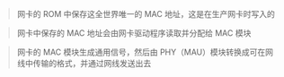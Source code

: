 > 网卡的 ROM 中保存这全世界唯一的 MAC 地址，这是在生产网卡时写入的

> 网卡中保存的 MAC 地址会由网卡驱动程序读取并分配给 MAC 模块

> 网卡的 MAC 模块生成通用信号，然后由 PHY（MAU）模块转换成可在网线中传输的格式，并通过网线发送出去

